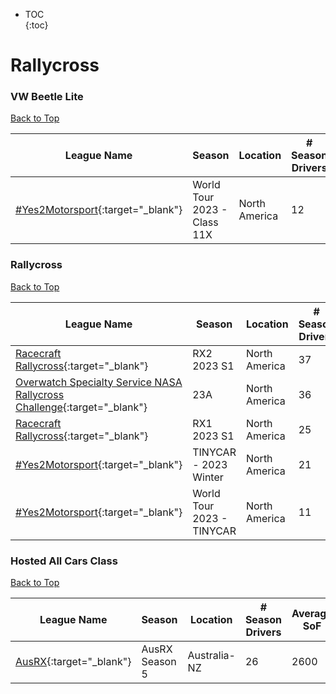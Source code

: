 * TOC  
{:toc}

# Rallycross

### VW Beetle Lite

[Back to Top](#)  

|                                                 League Name                                                 |           Season           |   Location  |# Season Drivers|Average SoF|Upcoming Race|New York|London|Sydney|
|-------------------------------------------------------------------------------------------------------------|----------------------------|-------------|----------------|-----------|-------------|--------|------|------|
|[\#Yes2Motorsport](https://members.iracing.com/membersite/member/LeagueView.do?league=5789){:target="_blank"}|World Tour 2023 \- Class 11X|North America|       12       |    1334   |             |        |      |      |

### Rallycross

[Back to Top](#)  

|                                                                   League Name                                                                   |          Season          |   Location  |# Season Drivers|Average SoF|Upcoming Race|New York|London|Sydney|
|-------------------------------------------------------------------------------------------------------------------------------------------------|--------------------------|-------------|----------------|-----------|-------------|--------|------|------|
|                [Racecraft Rallycross](https://members.iracing.com/membersite/member/LeagueView.do?league=6266){:target="_blank"}                |        RX2 2023 S1       |North America|       37       |    2984   |             |        |      |      |
|[Overwatch Specialty Service NASA Rallycross Challenge](https://members.iracing.com/membersite/member/LeagueView.do?league=331){:target="_blank"}|            23A           |North America|       36       |    3296   |             |        |      |      |
|                [Racecraft Rallycross](https://members.iracing.com/membersite/member/LeagueView.do?league=6266){:target="_blank"}                |        RX1 2023 S1       |North America|       25       |    5783   |             |        |      |      |
|                  [\#Yes2Motorsport](https://members.iracing.com/membersite/member/LeagueView.do?league=5789){:target="_blank"}                  |  TINYCAR \- 2023 Winter  |North America|       21       |    1645   |             |        |      |      |
|                  [\#Yes2Motorsport](https://members.iracing.com/membersite/member/LeagueView.do?league=5789){:target="_blank"}                  |World Tour 2023 \- TINYCAR|North America|       11       |    1488   |             |        |      |      |

### Hosted All Cars Class

[Back to Top](#)  

|                                            League Name                                           |    Season    |  Location  |# Season Drivers|Average SoF|Upcoming Race|New York|London|Sydney|
|--------------------------------------------------------------------------------------------------|--------------|------------|----------------|-----------|-------------|--------|------|------|
|[AusRX](https://members.iracing.com/membersite/member/LeagueView.do?league=6042){:target="_blank"}|AusRX Season 5|Australia-NZ|       26       |    2600   |             |        |      |      |

